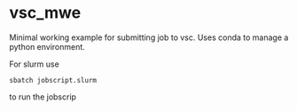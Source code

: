 # vsc_mwe
Minimal working example for submitting job to vsc. Uses conda to manage a python environment.

For slurm use
```
sbatch jobscript.slurm
```

to run the jobscrip